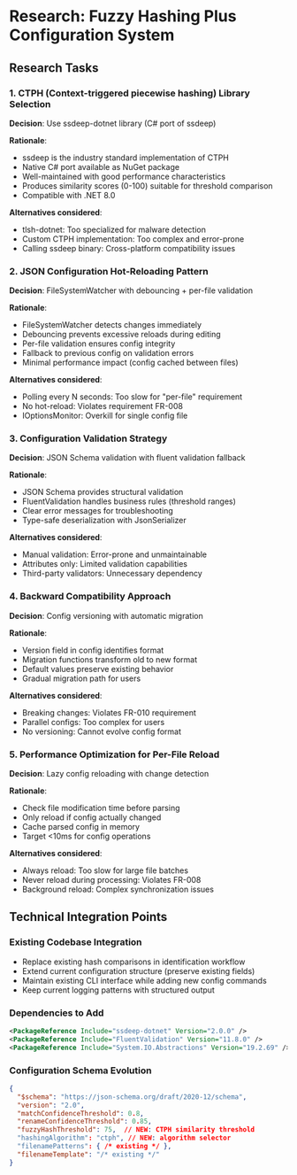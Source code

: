 # Research: Fuzzy Hashing Plus Configuration System


## Research Tasks


### 1. CTPH (Context-triggered piecewise hashing) Library Selection


**Decision**: Use ssdeep-dotnet library (C# port of ssdeep)

**Rationale**:

- ssdeep is the industry standard implementation of CTPH
- Native C# port available as NuGet package
- Well-maintained with good performance characteristics
- Produces similarity scores (0-100) suitable for threshold comparison
- Compatible with .NET 8.0

**Alternatives considered**:

- tlsh-dotnet: Too specialized for malware detection
- Custom CTPH implementation: Too complex and error-prone
- Calling ssdeep binary: Cross-platform compatibility issues

### 2. JSON Configuration Hot-Reloading Pattern


**Decision**: FileSystemWatcher with debouncing + per-file validation

**Rationale**:

- FileSystemWatcher detects changes immediately
- Debouncing prevents excessive reloads during editing
- Per-file validation ensures config integrity
- Fallback to previous config on validation errors
- Minimal performance impact (config cached between files)

**Alternatives considered**:

- Polling every N seconds: Too slow for "per-file" requirement
- No hot-reload: Violates requirement FR-008
- IOptionsMonitor: Overkill for single config file

### 3. Configuration Validation Strategy


**Decision**: JSON Schema validation with fluent validation fallback

**Rationale**:

- JSON Schema provides structural validation
- FluentValidation handles business rules (threshold ranges)
- Clear error messages for troubleshooting
- Type-safe deserialization with JsonSerializer

**Alternatives considered**:

- Manual validation: Error-prone and unmaintainable
- Attributes only: Limited validation capabilities
- Third-party validators: Unnecessary dependency

### 4. Backward Compatibility Approach


**Decision**: Config versioning with automatic migration

**Rationale**:

- Version field in config identifies format
- Migration functions transform old to new format
- Default values preserve existing behavior
- Gradual migration path for users

**Alternatives considered**:

- Breaking changes: Violates FR-010 requirement
- Parallel configs: Too complex for users
- No versioning: Cannot evolve config format

### 5. Performance Optimization for Per-File Reload


**Decision**: Lazy config reloading with change detection

**Rationale**:

- Check file modification time before parsing
- Only reload if config actually changed
- Cache parsed config in memory
- Target <10ms for config operations

**Alternatives considered**:

- Always reload: Too slow for large file batches
- Never reload during processing: Violates FR-008
- Background reload: Complex synchronization issues

## Technical Integration Points


### Existing Codebase Integration


- Replace existing hash comparisons in identification workflow
- Extend current configuration structure (preserve existing fields)
- Maintain existing CLI interface while adding new config commands
- Keep current logging patterns with structured output

### Dependencies to Add


```xml
<PackageReference Include="ssdeep-dotnet" Version="2.0.0" />
<PackageReference Include="FluentValidation" Version="11.8.0" />
<PackageReference Include="System.IO.Abstractions" Version="19.2.69" />
```


### Configuration Schema Evolution


```json
{
  "$schema": "https://json-schema.org/draft/2020-12/schema",
  "version": "2.0",
  "matchConfidenceThreshold": 0.8,
  "renameConfidenceThreshold": 0.85,
  "fuzzyHashThreshold": 75,  // NEW: CTPH similarity threshold
  "hashingAlgorithm": "ctph", // NEW: algorithm selector
  "filenamePatterns": { /* existing */ },
  "filenameTemplate": "/* existing */"
}
```

